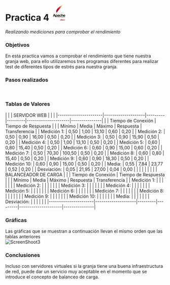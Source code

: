 Practica 4 <img src="apache.jpg" alt="Logotipo" width="50px" height="50px">
==========
*Realizando mediciones para comprobar el rendimiento*

### Objetivos
En esta practica vamos a comprobar el rendimiento que tiene nuestra granja web, para ello utilizaremos tres programas diferentes para realizar test de diferentes tipos de estrés para nuestra granja.

### Pasos realizados

<br />

### Tablas de Valores
|                      |                    |    SERVIDOR WEB   |                     |               |
|----------------------|--------------------|---------|---------|---------------------|---------------| 
|                      |           Tiempo de Conexión           |       Tiempo de Respuesta           | 
|                      | Mínimo             | Media   | Máximo  | Respuesta           | Transferencia | 
| Medición 1:          | 0,50               | 1,00    | 13,10   | 0,60                | 0,20          | 
| Medición 2:          | 0,50               | 0,90    | 16,00   | 0,50                | 0,20          | 
| Medición 3:          | 0,50               | 0,90    | 15,90   | 0,50                | 0,20          | 
| Medición 4:          | 0,50               | 1,00    | 13,10   | 0,50                | 0,20          | 
| Medición 5:          | 0,60               | 0,80    | 15,40   | 0,50                | 0,20          | 
| Medición 6:          | 0,60               | 0,90    | 15,00   | 0,60                | 0,20          | 
| Medición 7:          | 0,50               | 70,30   | 100,50  | 0,50                | 0,20          | 
| Medición 8:          | 0,60               | 0,80    | 15,40   | 0,50                | 0,20          | 
| Medición 9:          | 0,60               | 0,90    | 18,30   | 0,50                | 0,20          | 
| Medición 10:         | 0,60               | 0,90    | 15,00   | 0,50                | 0,20          | 
| Media:               | 0,55               | 7,84    | 23,77   | 0,52                | 0,20          | 
| Desviación:          | 0,05               | 21,95   | 27,00   | 0,04                | 0,00          | 
|                      |                    |         |         |                     |               | 
|                                  BALANCEADOR DE CARGA                                               | 
|                      |             Tiempo de Conexión         |        Tiempo de Respuesta          | 
|                      | Mínimo             | Media   | Máximo  | Respuesta           | Transferencia | 
| Medición 1:          |                    |         |         |                     |               | 
| Medición 2:          |                    |         |         |                     |               | 
| Medición 3:          |                    |         |         |                     |               | 
| Medición 4:          |                    |         |         |                     |               | 
| Medición 5:          |                    |         |         |                     |               | 
| Medición 6:          |                    |         |         |                     |               | 
| Medición 7:          |                    |         |         |                     |               | 
| Medición 8:          |                    |         |         |                     |               | 
| Medición 9:          |                    |         |         |                     |               | 
| Medición 10:         |                    |         |         |                     |               | 
| Media:               |                    |         |         |                     |               | 
| Desviación:          |                    |         |         |                     |               |
|----------------------|--------------------|---------|---------|---------------------|---------------|

### Gráficas
Las gráficas que se muestran a continuación llevan el mismo orden que las tablas anteriores <br />
<img src="screenshoot3.jpg" alt="ScreenShoot3"> <br />
### Conclusiones
Incluso con servidores virtuales si la granja tiene una buena infraestructura de red, puede dar un servicio muy aceptable en el momento que se introduce el concepto de balanceo de carga.